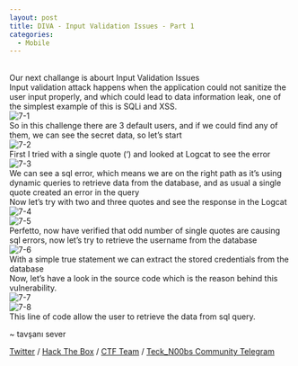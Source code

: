 ```yaml
---
layout: post
title: DIVA - Input Validation Issues - Part 1
categories:
  - Mobile
---
```


<br>Our next challange is abourt Input Validation Issues
<br>Input validation attack happens when the application could not sanitize the user input properly, and which could lead to data information leak, one of the simplest example of this is SQLi and XSS.
<br>![7-1](https://teckk2.github.io/assets/images/DIVA/7-1.png)
<br>So in this challenge there are 3 default users, and if we could find any of them, we can see the secret data, so let’s start
<br>![7-2](https://teckk2.github.io/assets/images/DIVA/7-2.png)
<br>First I tried with a single quote (‘) and looked at Logcat to see the error
<br>![7-3](https://teckk2.github.io/assets/images/DIVA/7-3.png)
<br>We can see a sql error, which means we are on the right path as it’s using dynamic queries to retrieve data from the database, and as usual a single quote created an error in the query
<br>Now let’s try with two and three quotes and see the response in the Logcat
<br>![7-4](https://teckk2.github.io/assets/images/DIVA/7-4.png)
<br>![7-5](https://teckk2.github.io/assets/images/DIVA/7-5.png)
<br>Perfetto, now have verified that odd number of single quotes are causing sql errors, now let’s try to retrieve the username from the database
<br>![7-6](https://teckk2.github.io/assets/images/DIVA/7-6.png)
<br>With a simple true statement we can extract the stored credentials from the database
<br>Now, let’s have a look in the source code which is the reason behind this vulnerability.
<br>![7-7](https://teckk2.github.io/assets/images/DIVA/7-7.png)
<br>![7-8](https://teckk2.github.io/assets/images/DIVA/7-8.png)
<br>This line of code allow the user to retrieve the data from sql query.


<p class="message">
  ~ tavşanı sever
</p>

[Twitter](https://twitter.com/Teck__K2) / [Hack The Box](https://www.hackthebox.eu/profile/966) / [CTF Team](https://ctftime.org/team/20102) /
[Teck_N00bs Community Telegram](https://t.me/Teck_N00bs)

<script src="https://www.hackthebox.eu/badge/966"> </script>
